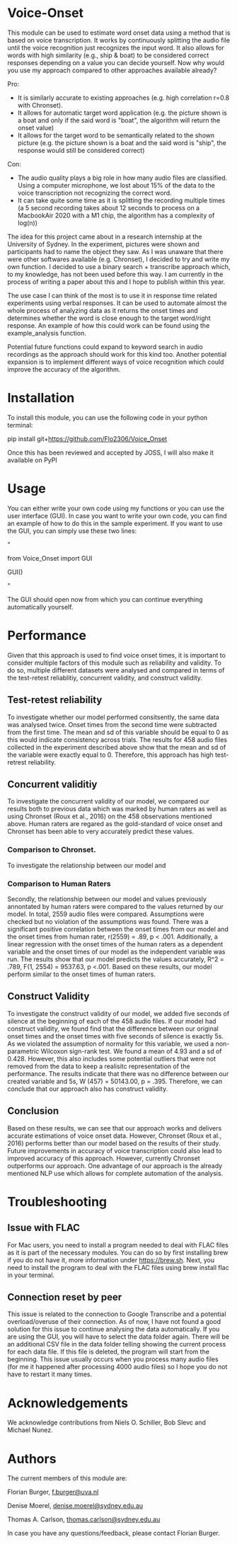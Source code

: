 # Voice-Onset

This module can be used to estimate word onset data using a method that is based on voice transcription. It works by continuously splitting the audio file until the voice recognition just recognizes the input word. It also allows for words with high similarity (e.g., ship & boat) to be considered correct responses depending on a value you can decide yourself. Now why would you use my approach compared to other approaches available already?

Pro:

- It is similarly accurate to existing approaches (e.g. high correlation r=0.8 with Chronset).
- It allows for automatic target word application (e.g. the picture shown is a boat and only if the said word is "boat", the algorithm will return the onset value)
- It allows for the target word to be semantically related to the shown picture (e.g. the picture shown is a boat and the said word is "ship", the response would still be considered correct)

Con:

- The audio quality plays a big role in how many audio files are classified. Using a computer microphone, we lost about 15% of the data to the voice transcription not recognizing the correct word.
- It can take quite some time as it is splitting the recording multiple times (a 5 second recording takes about 12 seconds to process on a MacbookAir 2020 with a M1 chip, the algorithm has a complexity of log(n))

The idea for this project came about in a research internship at the University of Sydney. In the experiment, pictures were shown and participants had to name the object they saw. As I was unaware that there were other softwares available (e.g. Chronset), I decided to try and write my own function. I decided to use a binary search + transcribe approach which, to my knowledge, has not been used before this way. I am currently in the process of writing a paper about this and I hope to publish within this year.

The use case I can think of the most is to use it in response time related experiments using verbal responses. It can be used to automate almost the whole process of analyzing data as it returns the onset times and determines whether the word is close enough to the target word/right response. An example of how this could work can be found using the example\_analysis function.

Potential future functions could expand to keyword search in audio recordings as the approach should work for this kind too. Another potential expansion is to implement different ways of voice recognition which could improve the accuracy of the algorithm.

# Installation

To install this module, you can use the following code in your python terminal: 

pip install git+https://github.com/Flo2306/Voice_Onset

Once this has been reviewed and accepted by JOSS, I will also make it available on PyPI

# Usage 

You can either write your own code using my functions or you can use the user interface (GUI). In case you want to write your own code, you can find an example of how to do this in the sample experiment. If you want to use the GUI, you can simply use these two lines: 

"

from Voice_Onset import GUI

GUI()

"

The GUI should open now from which you can continue everything automatically yourself. 

# Performance

Given that this approach is used to find voice onset times, it is important to consider multiple factors of this module such as reliability and validity. To do so, multiple different datasets were analysed and compared in terms of the test-retest reliablitiy, concurrent validity, and construct validity. 

## Test-retest reliability 

To investigate whether our model performed consitsently, the same data was analysed twice. Onset times from the second time were subtracted from the first time. The mean and sd of this variable should be equal to 0 as this would indicate consistency across trials. The results for 458 audio files collected in the experiment described above show that the mean and sd of the variable were exactly equal to 0. Therefore, this approach has high test-retrest reliability. 

## Concurrent validitiy 

To investigate the concurrent validity of our model, we compared our results both to previous data which was marked by human raters as well as using Chronset (Roux et al., 2016) on the 458 observations mentioned above. Human raters are regared as the gold-standard of voice onset and Chronset has been able to very accurately predict these values. 

### Comparison to Chronset. 

To investigate the relationship between our model and 

### Comparison to Human Raters

Secondly, the relationship between our model and values previously annontated by human raters were compared to the values returned by our model. In total, 2559 audio files were compared. Assumptions were checked but no violation of the assumptions was found. There was a significant positive correlation between the onset times from our model and the onset times from human rater, r(2559) = .89, p < .001. Additionally, a linear regression with the onset times of the human raters as a dependent variable and the onset times of our model as the independent variable was run. The results show that our model predicts the values accurately, R^2 = .789, F(1, 2554) = 9537.63, p <.001. Based on these results, our model perform similar to the onset times of human raters. 

## Construct Validity 

To investigate the construct validity of our model, we added five seconds of silence at the beginning of each of the 458 audio files. If our model had construct validity, we found find that the difference between our original onset times and the onset times with five seconds of silence is exactly 5s. As we violated the assumption of normality for this variable, we used a non-parametric Wilcoxon sign-rank test. We found a mean of 4.93 and a sd of 0.428. However, this also includes some potential outliers that were not removed from the data to keep a realisitc representation of the performance. The results indicate that there was no difference between our created variable and 5s, W (457) = 50143.00, p = .395. Therefore, we can conclude that our approach also has construct validity. 

## Conclusion

Based on these results, we can see that our approach works and delivers accurate estimations of voice onset data. However, Chronset (Roux et al., 2016) performs better than our model based on the results of their study. Future improvements in accuracy of voice transcription could also lead to improved accuracy of this approach. However, currently Chronset outperforms our approach. One advantage of our approach is the already mentioned NLP use which allows for complete automation of the analysis. 


# Troubleshooting 

## Issue with FLAC

For Mac users, you need to install a program needed to deal with FLAC files as it is part of the necessary modules. You can do so by first installing brew if you do not have it, more information under https://brew.sh. Next, you need to install the program to deal with the FLAC files using brew install flac in your terminal. 

## Connection reset by peer 

This issue is related to the connection to Google Transcribe and a potential overload/overuse of their connection. As of now, I have not found a good solution for this issue to continue analysing the data automatically. If you are using the GUI, you will have to select the data folder again. There will be an additional CSV file in the data folder telling showing the current process for each data file. If this file is deleted, the program will start from the beginning. This issue usually occurs when you process many audio files (for me it happened after processing 4000 audio files) so I hope you do not have to restart it many times. 

# Acknowledgements

We acknowledge contributions from Niels O. Schiller, Bob Slevc and Michael Nunez. 

# Authors

The current members of this module are:

Florian Burger, [f.burger@uva.nl](mailto:f.burger@uva.nl)

Denise Moerel, [denise.moerel@sydney.edu.au](mailto:denise.moerel@sydney.edu.au)

Thomas A. Carlson, [thomas.carlson@sydney.edu.au](mailto:thomas.carlson@sydney.edu.au)

In case you have any questions/feedback, please contact Florian Burger. 

